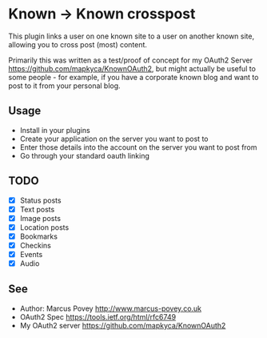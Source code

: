 Known -> Known crosspost
========================

This plugin links a user on one known site to a user on another known site, allowing you to cross post (most) content.

Primarily this was written as a test/proof of concept for my OAuth2 Server <https://github.com/mapkyca/KnownOAuth2>, but might actually be useful to some people - for example, 
if you have a corporate known blog and want to post to it from your personal blog.

Usage
-----

* Install in your plugins
* Create your application on the server you want to post to
* Enter those details into the account on the server you want to post from
* Go through your standard oauth linking

TODO
----

* [x] Status posts
* [x] Text posts
* [x] Image posts
* [x] Location posts
* [x] Bookmarks
* [x] Checkins
* [x] Events
* [x] Audio

See
---
 * Author: Marcus Povey <http://www.marcus-povey.co.uk> 
 * OAuth2 Spec <https://tools.ietf.org/html/rfc6749>
 * My OAuth2 server <https://github.com/mapkyca/KnownOAuth2>
